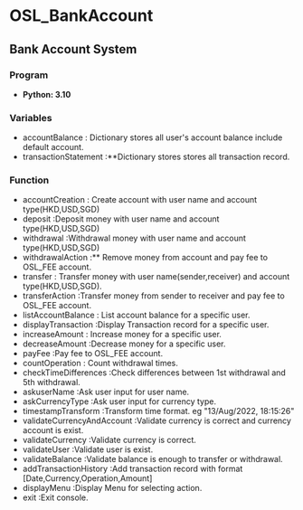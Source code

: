 # OSL_BankAccount
## Bank Account System

### Program
- **Python: 3.10**

### Variables
- accountBalance : Dictionary stores all user's account balance include default account.
- transactionStatement :**Dictionary stores stores all transaction record.

### Function
- accountCreation : Create account with user name and account type(HKD,USD,SGD)
- deposit :Deposit money with user name and account type(HKD,USD,SGD)
- withdrawal :Withdrawal money with user name and account type(HKD,USD,SGD)
- withdrawalAction :** Remove money from account and pay fee to OSL_FEE account.
- transfer : Transfer money with user name(sender,receiver) and account type(HKD,USD,SGD).
- transferAction :Transfer money from sender to receiver and pay fee to OSL_FEE account.
- listAccountBalance : List account balance for a specific user.
- displayTransaction :Display Transaction record for a specific user.
- increaseAmount : Increase money for a specific user.
- decreaseAmount :Decrease money for a specific user.
- payFee :Pay fee to OSL_FEE account.
- countOperation : Count withdrawal times.
- checkTimeDifferences  :Check differences between 1st withdrawal and 5th withdrawal.
- askuserName  :Ask user input for user name.
- askCurrencyType  :Ask user input for currency type.
- timestampTransform   :Transform time format. eg "13/Aug/2022, 18:15:26"
- validateCurrencyAndAccount  :Validate currency is correct and currency account is exist.
- validateCurrency  :Validate currency is correct.
- validateUser  :Validate user is exist.
- validateBalance  :Validate balance is enough to transfer or withdrawal.
- addTransactionHistory  :Add transaction record with format [Date,Currency,Operation,Amount]
- displayMenu  :Display Menu for selecting action.
- exit  :Exit console.
